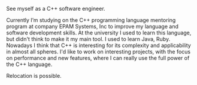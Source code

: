 See myself as a C++ software engineer.

Currently I’m studying on the C++ programming language mentoring program at company EPAM Systems, Inc to improve my
language and software development skills. At the university I used to learn this language, but didn't think to make it my main tool. I
used to learn Java, Ruby. Nowadays I think that C++ is interesting for its complexity and applicability in almost all spheres. I'd like to
work on interesting projects, with the focus on performance and new features, where I can really use the full power of the C++
language.

Relocation is possible.
